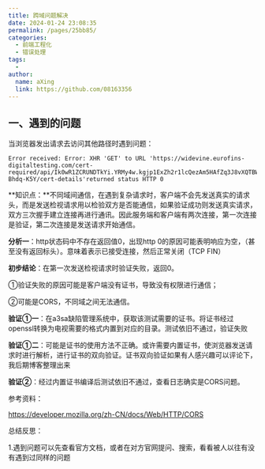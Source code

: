 ```yaml
---
title: 跨域问题解决
date: 2024-01-24 23:08:35
permalink: /pages/25bb85/
categories:
  - 前端工程化
  - 错误处理
tags:
  - 
author: 
  name: aXing
  link: https://github.com/08163356
---
```







## 一、遇到的问题

当浏览器发出请求去访问其他路径时遇到问题：

```
Error received: Error: XHR 'GET' to URL 'https://widevine.eurofins-digitaltesting.com/cert-required/api/Ik0wR1ZCRUNDTkYi.YRMy4w.kgjp1ExZh2r1lcQezAm5HAfZq3J8vXQTBW-Bhdq-K5Y/cert-details'returned status HTTP 0
```

**知识点：**不同域间通信，在遇到复杂请求时，客户端不会先发送真实的请求头，而是发送检视请求用以检验双方是否能通信，如果验证成功则发送真实请求，双方三次握手建立连接再进行通讯。因此服务端和客户端有两次连接，第一次连接是验证，第二次连接是发送请求开始通信。

**分析一**：http状态码中不存在返回值0，出现http 0的原因可能表明响应为空，（甚至没有返回标头）。意味着表示已接受连接，然后正常关闭（TCP FIN）

**初步结论**：在第一次发送检视请求时验证失败，返回0。

①验证失败的原因可能是客户端没有证书，导致没有权限进行通信；

②可能是CORS，不同域之间无法通信。

**验证①一**：在a3sa缺陷管理系统中，获取该测试需要的证书。将证书经过openssl转换为电视需要的格式内置到对应的目录。测试依旧不通过，验证失败

**验证①二**：可能是证书的使用方法不正确。或许需要内置证书，使浏览器发送请求时进行解析，进行证书的双向验证。证书双向验证如果有人感兴趣可以评论下，我后期博客整理出来

**验证②**：经过内置证书编译后测试依旧不通过，查看日志确实是CORS问题。

参考资料：

https://developer.mozilla.org/zh-CN/docs/Web/HTTP/CORS

总结反思：

1.遇到问题可以先查看官方文档，或者在对方官网提问、搜索，看看被人以往有没有遇到过同样的问题